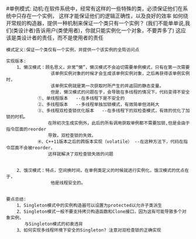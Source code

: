 #单例模式:
	动机:在软件系统中，经常有这样的一些特殊的类，必须保证他们在系统中只存在一个实例，
		 这样才能保证他们的逻辑正确性，以及良好的效率
	如何绕开常规的构造器，提供一种机制来保证一个类只有一个实例？
	(我们不能单单说,我们(类设计者)告诉用户(类使用者)，你就只能实例化一个对象，不要弄多了)
	这应该是类设计者的责任，而不是使用者的责任
	
	模式定义:保证一个类仅有一个实例，并提供一个该实例的全局访问点

	实现版本:
		1、懒汉模式：顾名思义，非常“懒”，懒汉模式不会迫切需要单例模式，只有在第一次需要
					 该单例实例对象的时候才会生成该单例实例对象，之后再获得该单例实例时，
					 该单例实例就是第一次获取时所产生的并返回的静态变量。
					 但是，懒汉模式的问题在于，会导致在多线程的情况下，代码变得不安全
				①、单线程版本   --在多线程下是不安全的
				②、多线程版本   --多线程单独加锁模式，有效简单但消耗大
				③、多线程双检查锁优化版本   --在多线程下的双检查模式，有效的优化了加锁的时机。
				    在除初次生成实例外，此后的所有调用获取单例都不需要加锁,但是会由于指令层面的reorder
					导致，双检查锁的失效。
				④、C++11版本之后的跨版本实现（volatile） --在这种方法下，代码在指令层面不会被reorder，
				    这样就解决了双检查锁失效的问题


		2、饿汉模式：特点，空间换时间，在单例类定义的时候就进行实例化，饿汉模式的优点在于，
					 他是线程安全的。


	要点总结:
		1、Singleton模式中的实例构造器可以设置为protected以允许子类派生
		2、Singleton模式一般不要支持拷贝构造函数和Clone接口，因为这有可能导致多个对象实例，
		   与Singleton模式的初衷违背
		3、如何实现多线程环境下安全的Singleton? 注意对双检查锁的正确实现
